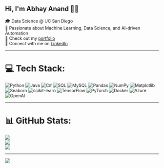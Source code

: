 ## Hi, I'm Abhay Anand 👨‍💻

🎓 Data Science @ UC San Diego <br/>
🤖 Passionate about Machine Learning, Data Science, and AI-driven Automation<br/>
📁 Check out my [portfolio](https://abhayanand.com)<br/>
🤝 Connect with me on [LinkedIn](https://www.linkedin.com/in/abhay-an/)

---

# 💻 Tech Stack:
![Python](https://img.shields.io/badge/python-3670A0?style=for-the-badge&logo=python&logoColor=ffdd54) 
![Java](https://img.shields.io/badge/java-%23ED8B00.svg?style=for-the-badge&logo=openjdk&logoColor=white) 
![C#](https://img.shields.io/badge/c%23-%23239120.svg?style=for-the-badge&logo=c-sharp&logoColor=white) 
![SQL](https://img.shields.io/badge/sql-%2307405e.svg?style=for-the-badge&logo=sqlite&logoColor=white)
![MySQL](https://img.shields.io/badge/mysql-4479A1.svg?style=for-the-badge&logo=mysql&logoColor=white)
![Pandas](https://img.shields.io/badge/pandas-%23150458.svg?style=for-the-badge&logo=pandas&logoColor=white) 
![NumPy](https://img.shields.io/badge/numpy-%23013243.svg?style=for-the-badge&logo=numpy&logoColor=white) 
![Matplotlib](https://img.shields.io/badge/Matplotlib-%23ffffff.svg?style=for-the-badge&logo=Matplotlib&logoColor=black)
![Seaborn](https://img.shields.io/badge/seaborn-%23013243.svg?style=for-the-badge&logo=seaborn&logoColor=white)
![scikit-learn](https://img.shields.io/badge/scikit--learn-%23F7931E.svg?style=for-the-badge&logo=scikit-learn&logoColor=white) 
![TensorFlow](https://img.shields.io/badge/TensorFlow-%23FF6F00.svg?style=for-the-badge&logo=TensorFlow&logoColor=white) 
![PyTorch](https://img.shields.io/badge/PyTorch-%23EE4C2C.svg?style=for-the-badge&logo=PyTorch&logoColor=white) 
![Docker](https://img.shields.io/badge/docker-%230db7ed.svg?style=for-the-badge&logo=docker&logoColor=white) 
![Azure](https://img.shields.io/badge/azure-%230072C6.svg?style=for-the-badge&logo=microsoftazure&logoColor=white) 
![OpenAI](https://img.shields.io/badge/openai-%234166E0.svg?style=for-the-badge&logo=openai&logoColor=white)

---

# 📊 GitHub Stats:
![](https://github-readme-stats.vercel.app/api?username=abhayananducsd&theme=react&hide_border=false&include_all_commits=false&count_private=true)<br/>
![](https://nirzak-streak-stats.vercel.app/?user=abhayananducsd&theme=react&hide_border=false)<br/>
![](https://github-readme-stats.vercel.app/api/top-langs/?username=abhayananducsd&theme=react&hide_border=false&layout=compact)

---

[![](https://visitcount.itsvg.in/api?id=abhayananducsd&icon=0&color=1)](https://visitcount.itsvg.in)

<!-- Proudly built with ❤️ by Abhay using GPRM -->
